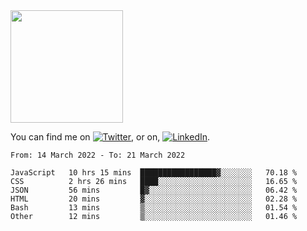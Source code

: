 <!-- ![visitors](https://visitor-badge.glitch.me/badge?page_id=page.id) -->

<img height="180em" src="https://github-readme-stats.vercel.app/api?username=alihernandez&show_icons=true&hide_border=true&&count_private=true&include_all_commits=true" />

<!-- Actual text -->

You can find me on [![Twitter][1.2]][1], or on, [![LinkedIn][2.2]][2].

<!-- Icons -->

[1.2]: http://i.imgur.com/wWzX9uB.png (twitter icon without padding)
[2.2]: https://raw.githubusercontent.com/MartinHeinz/MartinHeinz/master/linkedin-3-16.png (LinkedIn icon without padding)

<!-- Links to your social media accounts -->

[1]: https://twitter.com/phantomramen
[2]: https://www.linkedin.com/in/ali-hernandez-96b1b71a9/

<!--START_SECTION:waka-->

```text
From: 14 March 2022 - To: 21 March 2022

JavaScript   10 hrs 15 mins  █████████████████▓░░░░░░░   70.18 %
CSS          2 hrs 26 mins   ████░░░░░░░░░░░░░░░░░░░░░   16.65 %
JSON         56 mins         █▓░░░░░░░░░░░░░░░░░░░░░░░   06.42 %
HTML         20 mins         ▓░░░░░░░░░░░░░░░░░░░░░░░░   02.28 %
Bash         13 mins         ▒░░░░░░░░░░░░░░░░░░░░░░░░   01.54 %
Other        12 mins         ▒░░░░░░░░░░░░░░░░░░░░░░░░   01.46 %
```

<!--END_SECTION:waka-->
